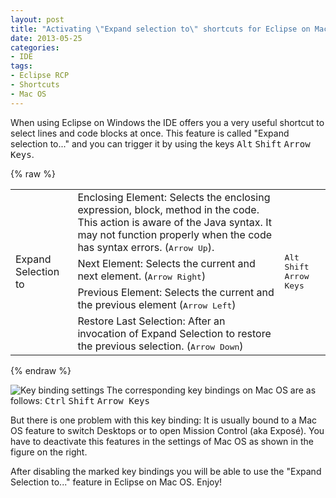 ```yaml
---
layout: post
title: "Activating \"Expand selection to\" shortcuts for Eclipse on Mac OS X"
date: 2013-05-25
categories: 
- IDE
tags:
- Eclipse RCP
- Shortcuts
- Mac OS
---
```

When using Eclipse on Windows the IDE offers you a very useful shortcut to select lines and code blocks at once. This feature is called "Expand selection to..." and you can trigger it by using the keys <kbd>Alt</kbd> <kbd>Shift</kbd> <kbd>Arrow Keys</kbd>.

{% raw %}
<table>
    <tr>
        <td rowspan="4">Expand Selection to</td>
        <td>Enclosing Element: Selects the enclosing expression, block, method in the code. This action is aware of the Java syntax. It may not function properly when the code has syntax errors. (<kbd>Arrow Up</kbd>).</td>
        <td rowspan="4"><kbd>Alt</kbd> <kbd>Shift</kbd> <kbd>Arrow Keys</kbd></td>
    </tr>
    <tr>
        <td height="34">Next Element: Selects the current and next element. (<kbd>Arrow Right</kbd>)</td>
    </tr>
    <tr>
        <td height="34">Previous Element: Selects the current and the previous element (<kbd>Arrow Left</kbd>)</td>
    </tr>
    <tr>
        <td height="34">Restore Last Selection: After an invocation of Expand Selection to restore the previous selection. (<kbd>Arrow Down</kbd>)</td>
    </tr>
</table>
{% endraw %}


![Key binding settings](1140_disable_system_shortcuts.png)
The corresponding key bindings on Mac OS are as follows: <kbd>Ctrl</kbd> <kbd>Shift</kbd> <kbd>Arrow Keys</kbd>

But there is one problem with this key binding: It is usually bound to a Mac OS feature to switch Desktops or to open Mission Control (aka Exposé). You have to deactivate this features in the settings of Mac OS as shown in the figure on the right.

After disabling the marked key bindings you will be able to use the "Expand Selection to..." feature in Eclipse on Mac OS. Enjoy!